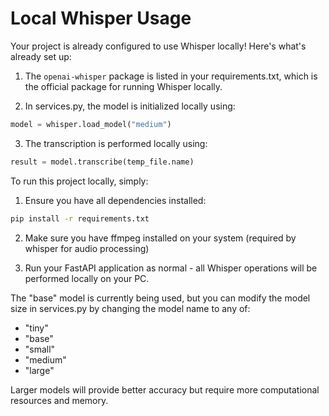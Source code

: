 # Local Whisper Usage

Your project is already configured to use Whisper locally! Here's what's already set up:

1. The `openai-whisper` package is listed in your requirements.txt, which is the official package for running Whisper locally.

2. In services.py, the model is initialized locally using:
```python
model = whisper.load_model("medium")
```

3. The transcription is performed locally using:
```python
result = model.transcribe(temp_file.name)
```

To run this project locally, simply:

1. Ensure you have all dependencies installed:
```bash
pip install -r requirements.txt
```

2. Make sure you have ffmpeg installed on your system (required by whisper for audio processing)

3. Run your FastAPI application as normal - all Whisper operations will be performed locally on your PC.

The "base" model is currently being used, but you can modify the model size in services.py by changing the model name to any of:
- "tiny"
- "base"
- "small"
- "medium"
- "large"

Larger models will provide better accuracy but require more computational resources and memory.
